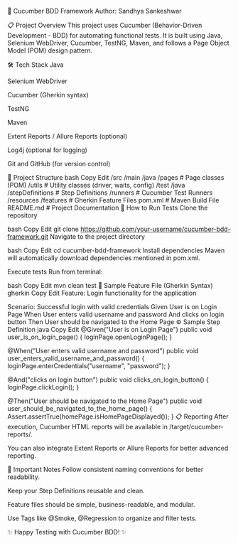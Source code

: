 🥒 Cucumber BDD Framework
Author: Sandhya Sankeshwar

📋 Project Overview
This project uses Cucumber (Behavior-Driven Development - BDD) for automating functional tests.
It is built using Java, Selenium WebDriver, Cucumber, TestNG, Maven, and follows a Page Object Model (POM) design pattern.

🛠 Tech Stack
Java

Selenium WebDriver

Cucumber (Gherkin syntax)

TestNG

Maven

Extent Reports / Allure Reports (optional)

Log4j (optional for logging)

Git and GitHub (for version control)

📂 Project Structure
bash
Copy
Edit
/src
  /main
    /java
      /pages               # Page classes (POM)
      /utils               # Utility classes (driver, waits, config)
  /test
    /java
      /stepDefinitions     # Step Definitions
      /runners             # Cucumber Test Runners
    /resources
      /features            # Gherkin Feature Files
pom.xml                    # Maven Build File
README.md                  # Project Documentation
🧪 How to Run Tests
Clone the repository

bash
Copy
Edit
git clone https://github.com/your-username/cucumber-bdd-framework.git
Navigate to the project directory

bash
Copy
Edit
cd cucumber-bdd-framework
Install dependencies
Maven will automatically download dependencies mentioned in pom.xml.

Execute tests
Run from terminal:

bash
Copy
Edit
mvn clean test
🧾 Sample Feature File (Gherkin Syntax)
gherkin
Copy
Edit
Feature: Login functionality for the application

  Scenario: Successful login with valid credentials
    Given User is on Login Page
    When User enters valid username and password
    And clicks on login button
    Then User should be navigated to the Home Page
⚙️ Sample Step Definition
java
Copy
Edit
@Given("User is on Login Page")
public void user_is_on_login_page() {
    loginPage.openLoginPage();
}

@When("User enters valid username and password")
public void user_enters_valid_username_and_password() {
    loginPage.enterCredentials("username", "password");
}

@And("clicks on login button")
public void clicks_on_login_button() {
    loginPage.clickLogin();
}

@Then("User should be navigated to the Home Page")
public void user_should_be_navigated_to_the_home_page() {
    Assert.assertTrue(homePage.isHomePageDisplayed());
}
📋 Reporting
After execution, Cucumber HTML reports will be available in /target/cucumber-reports/.

You can also integrate Extent Reports or Allure Reports for better advanced reporting.

📢 Important Notes
Follow consistent naming conventions for better readability.

Keep your Step Definitions reusable and clean.

Feature files should be simple, business-readable, and modular.

Use Tags like @Smoke, @Regression to organize and filter tests.

✨ Happy Testing with Cucumber BDD! ✨
